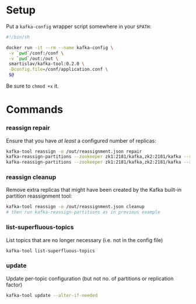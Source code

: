 Setup
=====

Put a `kafka-config` wrapper script somewhere in your `$PATH`:

```bash
#!/bin/sh

docker run -it --rm --name kafka-config \
 -v `pwd`/conf:/conf \
 -v `pwd`/out:/out \
 smartislav/kafka-tool:0.2.0 \
 -Dconfig.file=/conf/application.conf \
 $@
```

Be sure to `chmod +x` it.


Commands
========

### reassign repair

Ensure that you have *at least* a configured number of replicas:

```bash
kafka-tool reassign -o /out/reassignment.json repair
kafka-reassign-partitions --zookeeper zk1:2181/kafka,zk2:2181/kafka --reassignment-json-file `pwd`/out/reassignment.json --execute
kafka-reassign-partitions --zookeeper zk1:2181/kafka,zk2:2181/kafka --reassignment-json-file `pwd`/out/reassignment.json --verify
```

### reassign cleanup

Remove extra replicas that might have been created by the Kafka built-in partition reassignment tool:

```bash
kafka-tool reassign -o /out/reassignment.json cleanup
# then run kafka-reassign-partitions as in previous example
```

### list-superfluous-topics

List topics that are no longer necessary (i.e. not in the config file)

```bash
kafka-tool list-superfluous-topics
```

### update

Update per-topic configuration (but not no. of partitions or replication factor)

```bash
kafka-tool update --alter-if-needed
```

